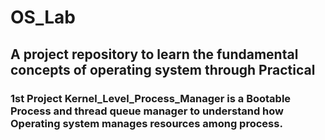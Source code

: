 # OS_Lab
## A project repository to learn the fundamental concepts of operating system through Practical

### 1st Project Kernel_Level_Process_Manager is a Bootable Process and thread queue manager to understand how Operating system manages resources among process.
